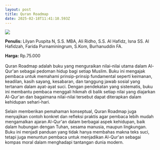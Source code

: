 ```yaml
---
layout: post
title: Quran Roadmap
date: 2025-02-18T11:41:10.593Z
---
```

![](/images/uploads/screenshot-2025-02-18-183228.jpg)

**P﻿enulis:** Lilyan Puspita N, S.S. MBA, Ali Ridho, S.S. Al Hafidz, Isna SS. Al Hafidzah, Farida Purnaminingrum, S.Kom, Burhanuddin FA.

**Harga:** Rp.75.000\
\
Quran Roadmap adalah buku yang menguraikan nilai-nilai utama dalam Al-Qur'an sebagai pedoman hidup bagi setiap Muslim. Buku ini mengajak pembaca untuk memahami prinsip-prinsip fundamental seperti keimanan, keadilan, kasih sayang, kesabaran, dan tanggung jawab sosial yang tertanam dalam ayat-ayat suci. Dengan pendekatan yang sistematis, buku ini membantu pembaca menggali hikmah di balik setiap nilai yang diajarkan Al-Qur'an dan bagaimana nilai-nilai tersebut dapat diterapkan dalam kehidupan sehari-hari.

Selain memberikan pemahaman konseptual, Quran Roadmap juga menyajikan contoh konkret dan refleksi praktis agar pembaca lebih mudah mengamalkan ajaran Al-Qur'an dalam berbagai aspek kehidupan, baik dalam hubungan dengan Tuhan, sesama manusia, maupun lingkungan. Buku ini menjadi panduan yang tidak hanya membahas makna teks suci, tetapi juga menuntun pembaca untuk menjadikan Al-Qur'an sebagai kompas moral dalam menghadapi tantangan dunia modern.